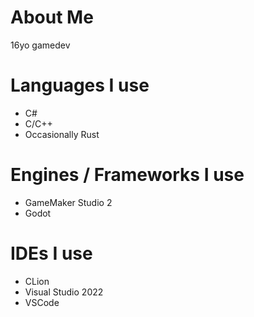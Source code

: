 # About Me
16yo gamedev

# Languages I use
- C#
- C/C++
- Occasionally Rust

# Engines / Frameworks I use
- GameMaker Studio 2
- Godot

# IDEs I use
- CLion
- Visual Studio 2022
- VSCode

<!---
BlueManDev/BlueManDev is a ✨ special ✨ repository because its `README.md` (this file) appears on your GitHub profile.
You can click the Preview link to take a look at your changes.

erm can you shur up man *shakes gyatt*
--->
